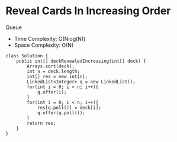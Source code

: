# Reveal Cards In Increasing Order

Queue

- Time Complexity: O(Nlog(N))
- Space Complexity: O(N)

```
class Solution {
    public int[] deckRevealedIncreasing(int[] deck) {
        Arrays.sort(deck);
        int n = deck.length;
        int[] res = new int[n];
        LinkedList<Integer> q = new LinkedList();
        for(int i = 0; i < n; i++){
            q.offer(i);
        }
        for(int i = 0; i < n; i++){
            res[q.poll()] = deck[i];
            q.offer(q.poll());
        }
        return res;
    }
}
```
